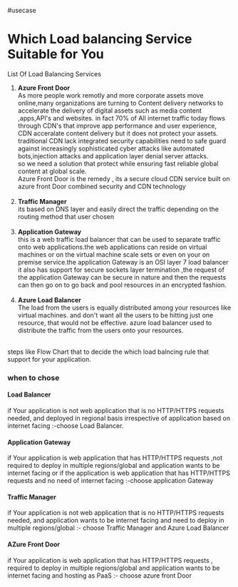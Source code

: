 #usecase
<h1>Which Load balancing Service Suitable for You</h1>
<p>List Of Load Balancing Services </p>
<ol>
<li><b>Azure Front Door</b><br> As more people work remotly and more corporate assets move online,many organizations are turning to Content delivery networks to accelerate the delivery of digital assets such as media content ,apps,API's and websites. in fact 70% of All internet traffic today flows through CDN's that improve app performance and user experience,  CDN acceralate content delivery but it does not  protect your assets.<br> traditional CDN lack integrated security capabilities need to safe guard against increasingly sophisticated cyber attacks like automated bots,injection attacks and application layer denial server attacks.
  <br> so we need a solution that protect while ensuring fast reliable global content at global scale.
  <br>Azure Front Door is the remedy , its a secure cloud CDN service built on azure front Door combined security and CDN technology</li><br>
  
  
<li><b>Traffic Manager</b><br> its based on DNS layer and easily direct the traffic depending on the routing method that user chosen</li> <br>
  
  
<li><b>Application Gateway</b><br>this is a web traffic load balancer that can be used to separate traffic onto web applications.the web applications can reside on virtual machines or on the virtual machine scale sets or even on your on premise service.the application Gateway is an OSI layer 7 load balancer it also has support for secure sockets layer termination ,the request of the application Gateway can be secure in nature and then the requests can then go on to go back and pool resources in an encrypted fashion.</li><br>
  
<li><b>Azure Load Balancer</b><br> The load from the users is equally distributed among your resources like virtual machines. and don't want all the users to be hitting just one resource, that would not be effective. azure load balancer used to distribute the traffic from the users onto your resources.</li>  <br>

</ol>
<p>steps like Flow Chart that to decide the which load balncing rule that support for your application.</p>
<h3><b>when to chose </b></h3>
<h4>Load Balancer</h4>
<p>if  Your application is not web application that is no HTTP/HTTPS requests needed, and deployed in regional basis irrespective of application based on internet facing :-choose Load Balancer.</p>
<h4>Application Gateway</h4>
<p>if  Your application is web application that has HTTP/HTTPS requests ,not required to deploy in multiple regions/global and application wants to be internet facing or if the application is web application that  has HTTP/HTTPS requests  and no need of  internet facing :-choose application Gateway </p>
<h4>Traffic Manager</h4>
<p>if  Your application is not web application that is no HTTP/HTTPS requests needed, and application wants to be internet facing and need to deploy in multiple regions/global :- choose Traffic Manager and Azure Load Balancer </p>
<h4>AZure Front Door</h4>
<p>if Your  application is web application that has HTTP/HTTPS requests , required to deploy in multiple regions/global and application wants to be internet facing and hosting as PaaS :- choose azure front Door</p>

